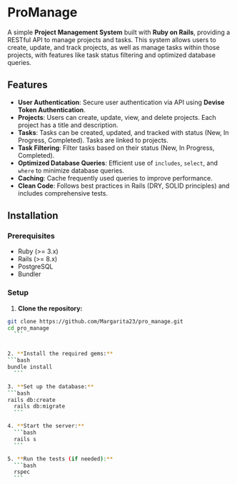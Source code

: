 # ProManage

A simple **Project Management System** built with **Ruby on Rails**, providing a RESTful API to manage projects and tasks. This system allows users to create, update, and track projects, as well as manage tasks within those projects, with features like task status filtering and optimized database queries.

## Features

- **User Authentication**: Secure user authentication via API using **Devise Token Authentication**.
- **Projects**: Users can create, update, view, and delete projects. Each project has a title and description.
- **Tasks**: Tasks can be created, updated, and tracked with status (New, In Progress, Completed). Tasks are linked to projects.
- **Task Filtering**: Filter tasks based on their status (New, In Progress, Completed).
- **Optimized Database Queries**: Efficient use of `includes`, `select`, and `where` to minimize database queries.
- **Caching**: Cache frequently used queries to improve performance.
- **Clean Code**: Follows best practices in Rails (DRY, SOLID principles) and includes comprehensive tests.

## Installation

### Prerequisites

- Ruby (>= 3.x)
- Rails (>= 8.x)
- PostgreSQL
- Bundler

### Setup

1. **Clone the repository:**
  ```bash
  git clone https://github.com/Margarita23/pro_manage.git
  cd pro_manage
	```


2. **Install the required gems:**
  ```bash
  bundle install
	```

3. **Set up the database:**
  ```bash
  rails db:create
	rails db:migrate
	```

4. **Start the server:**
	```bash
	rails s
	```

5. **Run the tests (if needed):**
	```bash
	rspec
	```